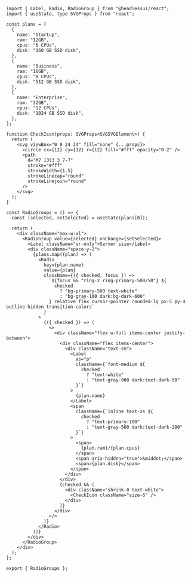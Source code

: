 ﻿```tsx
import { Label, Radio, RadioGroup } from "@headlessui/react";
import { useState, type SVGProps } from "react";

const plans = [
  {
    name: "Startup",
    ram: "12GB",
    cpus: "6 CPUs",
    disk: "160 GB SSD disk",
  },
  {
    name: "Business",
    ram: "16GB",
    cpus: "8 CPUs",
    disk: "512 GB SSD disk",
  },
  {
    name: "Enterprise",
    ram: "32GB",
    cpus: "12 CPUs",
    disk: "1024 GB SSD disk",
  },
];

function CheckIcon(props: SVGProps<SVGSVGElement>) {
  return (
    <svg viewBox="0 0 24 24" fill="none" {...props}>
      <circle cx={12} cy={12} r={12} fill="#fff" opacity="0.2" />
      <path
        d="M7 13l3 3 7-7"
        stroke="#fff"
        strokeWidth={1.5}
        strokeLinecap="round"
        strokeLinejoin="round"
      />
    </svg>
  );
}

const RadioGroups = () => {
  const [selected, setSelected] = useState(plans[0]);

  return (
    <div className="max-w-xl">
      <RadioGroup value={selected} onChange={setSelected}>
        <Label className="sr-only">Server size</Label>
        <div className="space-y-2">
          {plans.map((plan) => (
            <Radio
              key={plan.name}
              value={plan}
              className={({ checked, focus }) =>
                `${focus && "ring-2 ring-primary-500/50"} ${
                  checked
                    ? "bg-primary-500 text-white"
                    : "bg-gray-100 dark:bg-dark-600"
                } relative flex cursor-pointer rounded-lg px-5 py-4 outline-hidden transition-colors`
              }
            >
              {({ checked }) => (
                <>
                  <div className="flex w-full items-center justify-between">
                    <div className="flex items-center">
                      <div className="text-sm">
                        <Label
                          as="p"
                          className={`font-medium ${
                            checked
                              ? "text-white"
                              : "text-gray-900 dark:text-dark-50"
                          }`}
                        >
                          {plan.name}
                        </Label>
                        <span
                          className={`inline text-xs ${
                            checked
                              ? "text-primary-100"
                              : "text-gray-500 dark:text-dark-200"
                          }`}
                        >
                          <span>
                            {plan.ram}/{plan.cpus}
                          </span>
                          <span aria-hidden="true">&middot;</span>
                          <span>{plan.disk}</span>
                        </span>
                      </div>
                    </div>
                    {checked && (
                      <div className="shrink-0 text-white">
                        <CheckIcon className="size-6" />
                      </div>
                    )}
                  </div>
                </>
              )}
            </Radio>
          ))}
        </div>
      </RadioGroup>
    </div>
  );
};

export { RadioGroups };

```

